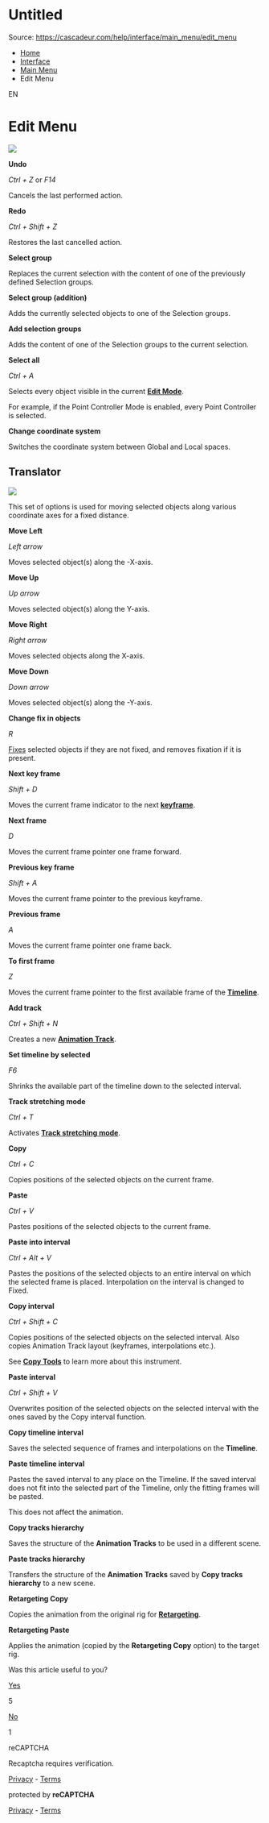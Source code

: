 # Untitled

Source: https://cascadeur.com/help/interface/main_menu/edit_menu

- [Home](https://cascadeur.com/help)
- [Interface](https://cascadeur.com/help/interface)
- [Main Menu](https://cascadeur.com/help/interface/main_menu)
- Edit Menu

EN

# Edit Menu

![](https://cascadeur.com/images/category/2025/04/28/c10ca48260fee05b6d4b7717bd3781a7.png)

**Undo**

_Ctrl + Z_ or _F14_

Cancels the last performed action.

**Redo**

_Ctrl + Shift + Z_

Restores the last cancelled action.

**Select group**

Replaces the current selection with the content of one of the previously defined Selection groups.

**Select group (addition)**

Adds the currently selected objects to one of the Selection groups.

**Add selection groups**

Adds the content of one of the Selection groups to the current selection.

**Select all**

_Ctrl + A_

Selects every object visible in the current [**Edit Mode**](https://cascadeur.com/help/edit_modes).

For example, if the Point Controller Mode is enabled, every Point Controller is selected.

**Change coordinate system**

Switches the coordinate system between Global and Local spaces.

## Translator

![](https://cascadeur.com/images/category/2023/01/18/fddaec91e73bbc4ad831ed1108663177.png)

This set of options is used for moving selected objects along various coordinate axes for a fixed distance.

**Move Left**

_Left arrow_

Moves selected object(s) along the -X-axis.

**Move Up**

_Up arrow_

Moves selected object(s) along the Y-axis.

**Move Right**

_Right arrow_

Moves selected objects along the X-axis.

**Move Down**

_Down arrow_

Moves selected object(s) along the -Y-axis.

**Change fix in objects**

_R_

[Fixes](https://cascadeur.com/help/fixing_tools) selected objects if they are not fixed, and removes fixation if it is present.

**Next key frame**

_Shift + D_

Moves the current frame indicator to the next [**keyframe**](https://cascadeur.com/help/keyframes).

**Next frame**

_D_

Moves the current frame pointer one frame forward.

**Previous key frame**

_Shift + A_

Moves the current frame pointer to the previous keyframe.

**Previous frame**

_A_

Moves the current frame pointer one frame back.

**To first frame**

_Z_

Moves the current frame pointer to the first available frame of the [**Timeline**](https://cascadeur.com/help/timeline).

**Add track**

_Ctrl + Shift + N_

Creates a new [**Animation Track**](https://cascadeur.com/help/animation_tracks).

**Set timeline by selected**

_F6_

Shrinks the available part of the timeline down to the selected interval.

**Track stretching mode**

_Ctrl + T_

Activates [**Track stretching mode**](https://cascadeur.com/help/track_stretching_mode).

**Copy**

_Ctrl + C_

Copies positions of the selected objects on the current frame.

**Paste**

_Ctrl + V_

Pastes positions of the selected objects to the current frame.

**Paste into interval**

_Ctrl + Alt + V_

Pastes the positions of the selected objects to an entire interval on which the selected frame is placed. Interpolation on the interval is changed to Fixed.

**Copy interval**

_Ctrl + Shift + C_

Copies positions of the selected objects on the selected interval. Also copies Animation Track layout (keyframes, interpolations etc.).

See [**Copy Tools**](https://cascadeur.com/help/copy_tools) to learn more about this instrument.

**Paste interval**

_Ctrl + Shift + V_

Overwrites position of the selected objects on the selected interval with the ones saved by the Copy interval function.

**Copy timeline interval**

Saves the selected sequence of frames and interpolations on the **Timeline**.

**Paste timeline interval**

Pastes the saved interval to any place on the Timeline. If the saved interval does not fit into the selected part of the Timeline, only the fitting frames will be pasted.

This does not affect the animation.

**Copy tracks hierarchy**

Saves the structure of the **Animation Tracks** to be used in a different scene.

**Paste tracks hierarchy**

Transfers the structure of the **Animation Tracks** saved by **Copy tracks hierarchy** to a new scene.

**Retargeting Copy**

Copies the animation from the original rig for [**Retargeting**](https://cascadeur.com/help/category/219).

**Retargeting Paste**

Applies the animation (copied by the **Retargeting Copy** option) to the target rig.

Was this article useful to you?

[Yes](https://cascadeur.com/help/rest/add-mark "Yes")

5

[No](https://cascadeur.com/help/rest/add-mark "No")

1

reCAPTCHA

Recaptcha requires verification.

[Privacy](https://www.google.com/intl/en/policies/privacy/) \- [Terms](https://www.google.com/intl/en/policies/terms/)

protected by **reCAPTCHA**

[Privacy](https://www.google.com/intl/en/policies/privacy/) \- [Terms](https://www.google.com/intl/en/policies/terms/)